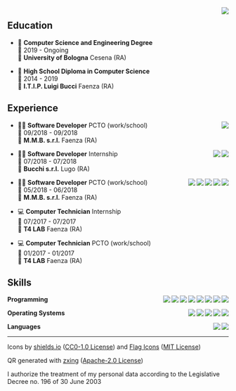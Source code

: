 <img align="right" src="https://zxing.org/w/chart?cht=qr&chs=230x230&chld=L&choe=UTF-8&chl=MECARD%3AN%3AManuel+Quarneti%3BURL%3Ahttps%5C%3A%2F%2Fquarno.xyz%3BEMAIL%3Amanuelquarneti%40gmail.com%3B%3B" />

## Education

- 📖 **Computer Science and Engineering Degree**\
📆 2019 - Ongoing\
📍 **University of Bologna** Cesena (RA)

- 📕 **High School Diploma in Computer Science**\
📆 2014 - 2019\
📍 **I.T.I.P. Luigi Bucci** Faenza (RA)

## Experience

<img align="right" src="https://img.shields.io/badge/c sharp-239120?style=for-the-badge&logo=c-sharp&logoColor=white" />

- 👨‍💻 **Software Developer** PCTO (work/school)\
📆 09/2018 - 09/2018\
📍 **M.M.B. s.r.l.** Faenza (RA)

<img align="right" src="https://img.shields.io/badge/postgresql-336791?style=for-the-badge&logo=postgresql&logoColor=white" />
<img align="right" src="https://img.shields.io/badge/python-3776AB?style=for-the-badge&logo=python&logoColor=white" />

- 👨‍💻 **Software Developer** Internship\
📆 07/2018 - 07/2018\
📍 **Bucchi s.r.l.** Lugo (RA)

<img align="right" src="https://img.shields.io/badge/c sharp-239120?style=for-the-badge&logo=c-sharp&logoColor=white" />
<img align="right" src="https://img.shields.io/badge/wordpress-21759B?style=for-the-badge&logo=wordpress&logoColor=white" />
<img align="right" src="https://img.shields.io/badge/javascript-F7DF1E?style=for-the-badge&logo=javascript&logoColor=white" />
<img align="right" src="https://img.shields.io/badge/css-1572B6?style=for-the-badge&logo=css3&logoColor=white" />
<img align="right" src="https://img.shields.io/badge/html-E34F26?style=for-the-badge&logo=html5&logoColor=white" />

- 👨‍💻 **Software Developer** PCTO (work/school)\
📆 05/2018 - 06/2018\
📍 **M.M.B. s.r.l.** Faenza (RA)

- 💻 **Computer Technician** Internship\
📆 07/2017 - 07/2017\
📍 **T4 LAB** Faenza (RA)

- 💻 **Computer Technician** PCTO (work/school)\
📆 01/2017 - 01/2017\
📍 **T4 LAB** Faenza (RA)

## Skills

<img align="right" src="https://img.shields.io/badge/(my)sql-4479A1?style=for-the-badge&logo=mysql&logoColor=white" />
<img align="right" src="https://img.shields.io/badge/bash-4EAA25?style=for-the-badge&logo=gnu-bash&logoColor=white" />
<img align="right" src="https://img.shields.io/badge/php-777BB4?style=for-the-badge&logo=php&logoColor=white" />
<img align="right" src="https://img.shields.io/badge/go-00ADD8?style=for-the-badge&logo=go&logoColor=white" />
<img align="right" src="https://img.shields.io/badge/python-3776AB?style=for-the-badge&logo=python&logoColor=white" />
<img align="right" src="https://img.shields.io/badge/c sharp-239120?style=for-the-badge&logo=c-sharp&logoColor=white" />
<img align="right" src="https://img.shields.io/badge/c++-00599C?style=for-the-badge&logo=c%2B%2B&logoColor=white" />
<img align="right" src="https://img.shields.io/badge/c-A8B9CC?style=for-the-badge&logo=c&logoColor=white" />

**Programming**

<img align="right" src="https://img.shields.io/badge/arch-1793D1?style=for-the-badge&logo=arch-linux&logoColor=white" />
<img align="right" src="https://img.shields.io/badge/fedora-294172?style=for-the-badge&logo=fedora&logoColor=white" />
<img align="right" src="https://img.shields.io/badge/debian-A81D33?style=for-the-badge&logo=debian&logoColor=white" />
<img align="right" src="https://img.shields.io/badge/ubuntu-E95420?style=for-the-badge&logo=ubuntu&logoColor=white" />
<img align="right" src="https://img.shields.io/badge/windows-0078D6?style=for-the-badge&logo=windows&logoColor=white" />

**Operating Systems**

<img align="right" src="https://img.shields.io/badge/english-b2-blue?style=for-the-badge&logo=data:image/svg%2bxml;base64,PHN2ZyB4bWxucz0iaHR0cDovL3d3dy53My5vcmcvMjAwMC9zdmciIGlkPSJmbGFnLWljb24tY3NzLWdiLWVuZyIgdmlld0JveD0iMCAwIDY0MCA0ODAiPgogIDxwYXRoIGZpbGw9IiNmZmYiIGQ9Ik0wIDBoNjQwdjQ4MEgweiIvPgogIDxwYXRoIGZpbGw9IiNjZTExMjQiIGQ9Ik0yODEuNiAwaDc2Ljh2NDgwaC03Ni44eiIvPgogIDxwYXRoIGZpbGw9IiNjZTExMjQiIGQ9Ik0wIDIwMS42aDY0MHY3Ni44SDB6Ii8+Cjwvc3ZnPgo=" />
<img align="right" src="https://img.shields.io/badge/italian-mother tongue-green?style=for-the-badge&logo=data:image/svg%2bxml;base64,PHN2ZyB4bWxucz0iaHR0cDovL3d3dy53My5vcmcvMjAwMC9zdmciIGlkPSJmbGFnLWljb24tY3NzLWl0IiB2aWV3Qm94PSIwIDAgNjQwIDQ4MCI+DQogIDxnIGZpbGwtcnVsZT0iZXZlbm9kZCIgc3Ryb2tlLXdpZHRoPSIxcHQiPg0KICAgIDxwYXRoIGZpbGw9IiNmZmYiIGQ9Ik0wIDBoNjQwdjQ4MEgweiIvPg0KICAgIDxwYXRoIGZpbGw9IiMwMDkyNDYiIGQ9Ik0wIDBoMjEzLjN2NDgwSDB6Ii8+DQogICAgPHBhdGggZmlsbD0iI2NlMmIzNyIgZD0iTTQyNi43IDBINjQwdjQ4MEg0MjYuN3oiLz4NCiAgPC9nPg0KPC9zdmc+" />

**Languages**

---

Icons by [shields.io](https://simpleicons.org/) ([CC0-1.0 License](https://raw.githubusercontent.com/badges/shields/master/LICENSE)) and [Flag Icons](https://flagicons.lipis.dev/) ([MIT License](https://raw.githubusercontent.com/lipis/flag-icon-css/master/LICENSE))

QR generated with [zxing](https://github.com/zxing/zxing) ([Apache-2.0 License](https://raw.githubusercontent.com/zxing/zxing/master/LICENSE))

I authorize the treatment of my personal data according to the Legislative Decree no. 196 of 30 June 2003

